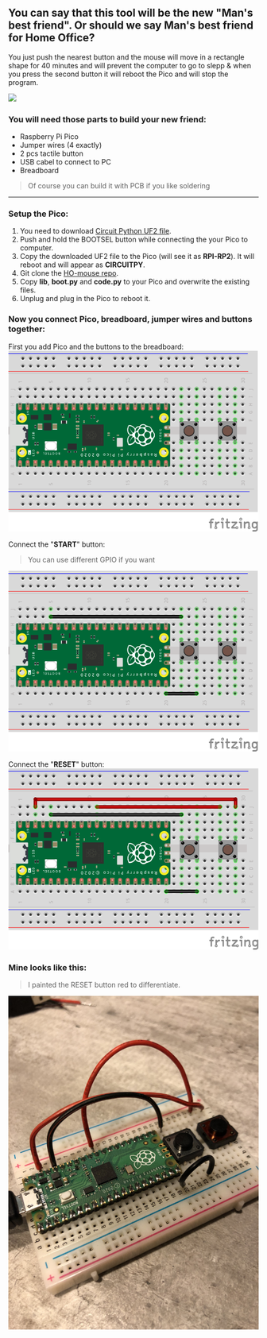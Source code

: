 ## You can say that this tool will be the new "Man's best friend". Or should we say Man's best friend for Home Office?

You just push the nearest button and the mouse will move in a rectangle shape for 40 minutes and will prevent the computer to go to slepp & when you press the second button it will reboot the Pico and will stop the program.

![](https://media.giphy.com/media/qMQy929ndmcdtyM6ds/giphy.gif)



### You will need those parts to build your new friend:
- Raspberry Pi Pico
- Jumper wires (4 exactly)
- 2 pcs tactile button
- USB cabel to connect to PC
- Breadboard
> Of course you can build it with PCB if you like soldering



---



### Setup the Pico:

1. You need to download [Circuit Python UF2 file](https://circuitpython.org/board/raspberry_pi_pico/).
2. Push and hold the BOOTSEL button while connecting the your Pico to computer. 
3. Copy the downloaded UF2 file to the Pico (will see it as **RPI-RP2**). It will reboot and will appear as **CIRCUITPY**.
4. Git clone the [HO-mouse repo](https://github.com/smnkrisz/HO-mouse).
5. Copy **lib**, **boot.py** and **code.py** to your Pico and overwrite the existing files.
6. Unplug and plug in the Pico to reboot it.

### Now you connect Pico, breadboard, jumper wires and buttons together:

First you add Pico and the buttons to the breadboard:
![](/pictures/pico1.png)

Connect the "**START**" button:
> You can use different GPIO if you want

![](/pictures/pico2.png)

Connect the "**RESET**" button:
![](/pictures/Pico3.png)


### Mine looks like this: 
> I painted the RESET button red to differentiate.

![](/pictures/final_pico.jpg)

